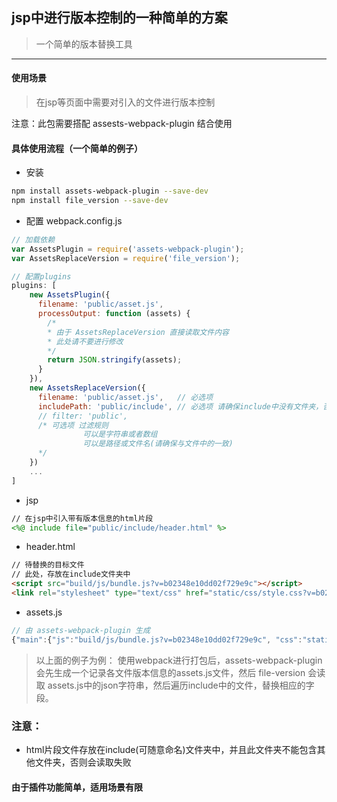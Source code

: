 ﻿
## jsp中进行版本控制的一种简单的方案
> 一个简单的版本替换工具

---

#### 使用场景


> 在jsp等页面中需要对引入的文件进行版本控制


注意：此包需要搭配 assests-webpack-plugin 结合使用

#### 具体使用流程（一个简单的例子）

- 安装

```bash
npm install assets-webpack-plugin --save-dev
npm install file_version --save-dev
```

- 配置 webpack.config.js

```javascript
// 加载依赖
var AssetsPlugin = require('assets-webpack-plugin');
var AssetsReplaceVersion = require('file_version');
```

```javascript
// 配置plugins
plugins: [
    new AssetsPlugin({
      filename: 'public/asset.js',
      processOutput: function (assets) { 
        /* 
        * 由于 AssetsReplaceVersion 直接读取文件内容
        * 此处请不要进行修改
        */
        return JSON.stringify(assets);
      }
    }),
    new AssetsReplaceVersion({
      filename: 'public/asset.js',   // 必选项
      includePath: 'public/include', // 必选项 请确保include中没有文件夹，否则读取失败
      // filter: 'public',              
      /* 可选项 过滤规则
                可以是字符串或者数组
                可以是路径或文件名(请确保与文件中的一致)
      */
    })
    ...
]
```

- jsp

```jsp
// 在jsp中引入带有版本信息的html片段
<%@ include file="public/include/header.html" %>
```

- header.html

```html
// 待替换的目标文件
// 此处，存放在include文件夹中
<script src="build/js/bundle.js?v=b02348e10dd02f729e9c"></script>
<link rel="stylesheet" type="text/css" href="static/css/style.css?v=b02348e10dd02f729e9c">
```

- assets.js

```javascript
// 由 assets-webpack-plugin 生成
{"main":{"js":"build/js/bundle.js?v=b02348e10dd02f729e9c", "css":"static/css/style.css?v=b02348e10dd02f729e9c"}}
```

> 以上面的例子为例： 使用webpack进行打包后，assets-webpack-plugin会先生成一个记录各文件版本信息的assets.js文件，然后 file-version 会读取 assets.js中的json字符串，然后遍历include中的文件，替换相应的字段。

### 注意：

- html片段文件存放在include(可随意命名)文件夹中，并且此文件夹不能包含其他文件夹，否则会读取失败

#### 由于插件功能简单，适用场景有限

